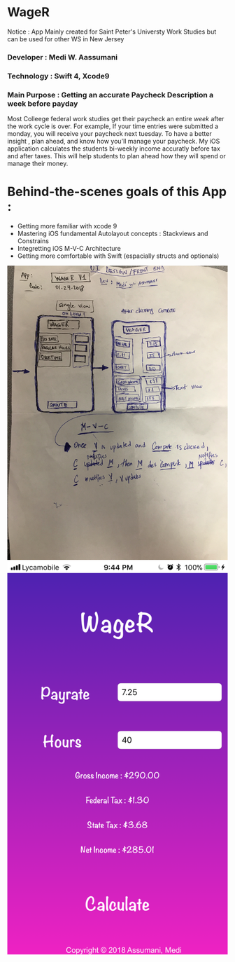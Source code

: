 # WageR
Notice : App Mainly created for Saint Peter's Universty Work Studies but can be used for other WS in New Jersey

### Developer : Medi W. Aassumani
### Technology : Swift 4, Xcode9
### Main Purpose : Getting an accurate Paycheck Description a week before payday



Most Colleege federal work studies get their paycheck an entire <i>week</i> after the work cycle is over. For example, If your time entries were submitted a monday, you will receive your paycheck next tuesday. To have a better insight , plan ahead, and know how you'll manage your paycheck. My iOS application calculates the students bi-weekly income accuratly before tax and after taxes. This will help students to plan ahead how they will spend or manage their money.


# Behind-the-scenes goals of this App :

* Getting more familiar with xcode 9
* Mastering iOS fundamental Autolayout concepts : Stackviews and Constrains
* Integretting iOS M-V-C Architecture
* Getting more comfortable with Swift (espacially structs and optionals)

<img src = "images/photo3.jpg">
<img src = "images/IMG_0537.png"> 


